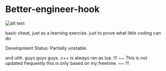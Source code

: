 # Better-engineer-hook


![alt text](https://media.discordapp.net/attachments/528150291799867422/539754483618545692/unknown.png)

basic cheat, just as a learning exercise. just to prove what little coding can do


Development Status: Partially unstable.


and uhh. guys guys guys. c++ is always ran as lua.
!!! ~~ This is not updated frequently this is only based on my freetime. ~~ !!!

